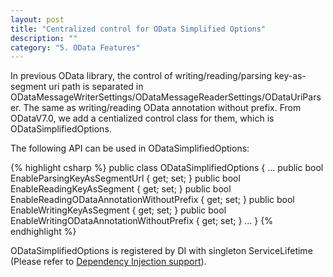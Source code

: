 ```yaml
---
layout: post
title: "Centralized control for OData Simplified Options"
description: ""
category: "5. OData Features"
---
```


In previous OData library, the control of writing/reading/parsing key-as-segment uri path is separated in ODataMessageWriterSettings/ODataMessageReaderSettings/ODataUriParser. The same as writing/reading OData annotation without prefix. From ODataV7.0, we add a centialized control class for them, which is ODataSimplifiedOptions.

The following API can be used in ODataSimplifiedOptions:

{% highlight csharp %}
public class ODataSimplifiedOptions
{
    ...
    public bool EnableParsingKeyAsSegmentUrl { get; set; }
    public bool EnableReadingKeyAsSegment { get; set; }
    public bool EnableReadingODataAnnotationWithoutPrefix { get; set; }
    public bool EnableWritingKeyAsSegment { get; set; }
    public bool EnableWritingODataAnnotationWithoutPrefix { get; set; }
    ...
}
{% endhighlight %}

ODataSimplifiedOptions is registered by DI with singleton ServiceLifetime (Please refer to  [Dependency Injection support](#01-04-di-support)).

